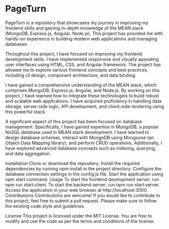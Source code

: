 # PageTurn

PageTurn is a repository that showcases my journey in improving my frontend skills and gaining in-depth knowledge of the MEAN stack (MongoDB, Express.js, Angular, Node.js). This project has provided me with hands-on experience in building modern web applications and managing databases.

Throughout this project, I have focused on improving my frontend development skills. I have implemented responsive and visually appealing user interfaces using HTML, CSS, and Angular framework. The project has allowed me to explore various frontend concepts and best practices, including UI design, component architecture, and data binding.

I have gained a comprehensive understanding of the MEAN stack, which comprises MongoDB, Express.js, Angular, and Node.js. By working on this project, I have learned how to integrate these technologies to build robust and scalable web applications. I have acquired proficiency in handling data storage, server-side logic, API development, and client-side rendering using this powerful stack.

A significant aspect of this project has been focused on database management. Specifically, I have gained expertise in MongoDB, a popular NoSQL database used in MEAN stack development. I have learned to design database schemas, interact with MongoDB using Mongoose (an Object-Data Mapping library), and perform CRUD operations. Additionally, I have explored advanced database concepts such as indexing, querying, and data aggregation.

Installation
Clone or download the repository.
Install the required dependencies by running npm install in the project directory.
Configure the database connection settings in the config.js file.
Start the application using npm start command.
Usage
To start the frontend development server, run npm run start:client.
To start the backend server, run npm run start:server.
Access the application in your web browser at http://localhost:3000.
Contributions
Contributions are welcome! If you would like to contribute to this project, feel free to submit a pull request. Please make sure to follow the existing code style and guidelines.

License
This project is licensed under the MIT License. You are free to modify and use the code as per the terms and conditions of the license.
